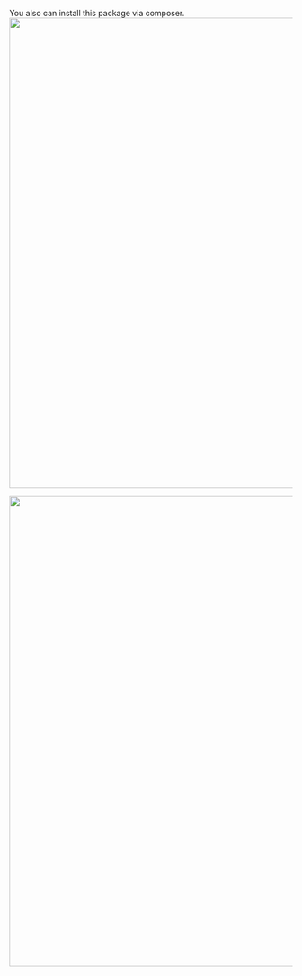 You also can install this package via composer.
<a href="https://asciinema.org/a/d2al4s6UNZ5YLbs892HIqUdec"><img src="https://asciinema.org/a/d2al4s6UNZ5YLbs892HIqUdec.png" width="836"/></a>

<a href="https://asciinema.org/a/nxxSneVxBnSuK6zDLBBh4Dhyp"><img src="https://asciinema.org/a/nxxSneVxBnSuK6zDLBBh4Dhyp.png" width="836"/></a>
